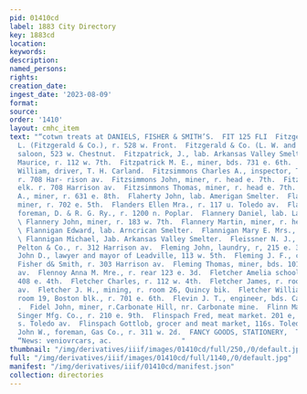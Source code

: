 ```yaml
---
pid: 01410cd
label: 1883 City Directory
key: 1883cd
location: 
keywords: 
description: 
named_persons: 
rights: 
creation_date: 
ingest_date: '2023-08-09'
format: 
source: 
order: '1410'
layout: cmhc_item
text: "“cotwn treats at DANIELS, FISHER & SMITH’S.  FIT 125 FLI  Fitzgerald Wellington
  L. (Fitzgerald & Co.), r. 528 w. Front.  Fitzgerald & Co. (L. W. and W. L. Fitzgerald),
  saloon, 523 w. Chestnut.  Fitzpatrick, J., lab. Arkansas Valley Smelter.  Fitzpatrick
  Maurice, r. 112 w. 7th.  Fitzpatrick M. E., miner, bds. 731 e. 6th.  Fitzpatrick
  William, driver, T. H. Carland.  Fitzsimmons Charles A., inspector, Telephone Co.,
  r. 708 Har- rison av.  Fitzsimmons John, miner, r. head e. 7th.  Fitzsimmons Robert,
  elk. r. 708 Harrison av.  Fitzsimmons Thomas, miner, r. head e. 7th.  Flagg George
  A., miner, r. 631 e. 8th.  Flaherty John, lab. Amerigan Smelter.  Flair Edward,
  miner, r. 702 e. 5th.  Flanders Ellen Mra., r. 117 u. Toledo av.  Flanigan John,
  foreman, D. & R. G. Ry., r. 1200 n. Poplar.  Flannery Daniel, lab. La Plata Smelter.
  \ Flannery John, miner, r. 183 w. 7th.  Flannery Martin, miner, r. head e. 7th.
  \ Flannigan Edward, lab. Arncrican Smelter.  Flannigan Mary E. Mrs., r. 601. 6th.
  \ Flannigan Michael, Jab. Arkansas Valley Smelter.  Fleissner N. J., clk. Sands,
  Pelton & Co., r. 312 Harrison av.  Fleming John, laundry, r, 215 e. 3d.  Fleming
  John D., lawyer and mayor of Leadville, 113 w. 5th.  Fleming J. F., clk. Daniels,
  Fisher d& Smith, r. 303 Harrison av.  Fleming Thomas, miner, bds. 101 8. Toledo
  av.  Flennoy Anna M. Mre., r. rear 123 e. 3d.  Fletcher Amelia school teacher, r.
  408 e. 4th.  Fletcher Charles, r. 112 w. 4th.  Fletcher James, r. room 5, 614 Harrison
  av.  Fletcher J. H., mining, r. room 26, Quincy bik.  Fletcher William, lawyer,
  room 19, Boston blk., r. 701 e. 6th.  Flevin J. T., engineer, bds. Cadillac House.
  .  Fidel John, miner, r.Carbonate Hill, nr. Carbonate mine.  Flinn May Miss, clk.
  Singer Mfg. Co., r. 210 e. 9th.  Flinspach Fred, meat market. 201 e, 4th., r. 116
  s. Toledo av.  Flinspach Gottlob, grocer and meat market, 116s. Toledo av.  Flintham
  John W., foreman, Gas Co., r. 311 w. 2d.  FANCY GOODS, STATIONERY,  The Corner Bookstore.
  “News: veniovrcars, ac.                 "
thumbnail: "/img/derivatives/iiif/images/01410cd/full/250,/0/default.jpg"
full: "/img/derivatives/iiif/images/01410cd/full/1140,/0/default.jpg"
manifest: "/img/derivatives/iiif/01410cd/manifest.json"
collection: directories
---
```

